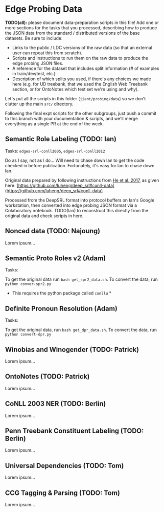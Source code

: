 # Edge Probing Data

**TODO(all):** please document data-preparation scripts in this file! Add one or more sections for the tasks that you processed, describing how to produce the JSON data from the standard / distributed versions of the base datasets. Be sure to include:

- Links to the public / LDC versions of the raw data (so that an external user 
  can repeat this from scratch).
- Scripts and instructions to run them on the raw data to produce the edge 
  probing JSON files.
- A reference for the dataset that includes split information (# of 
  examples in train/dev/test, etc.)
- Description of which splits you used, if there's any choices we made here 
  (e.g. for UD treebank, that we used the English Web Treebank section, or for OntoNotes which test set we're using and why).

Let's put all the scripts in this folder (`jiant/probing/data`) so we don't clutter up the main `src/` directory.

Following the final expt scripts for the other subgroups, just push a commit to this branch with your documentation & scripts, and we'll merge everything as a single PR at the end of the week.


## Semantic Role Labeling (TODO: Ian)

Tasks: `edges-srl-conll2005`, `edges-srl-conll2012`

Do as I say, not as I do... Will need to chase down Ian to get the code checked in before publication. Fortunately, it's easy for Ian to chase down Ian.

Original data prepared by following instructions from [He et al. 2017](https://homes.cs.washington.edu/~luheng/files/acl2017_hllz.pdf), as given here: [https://github.com/luheng/deep_srl#conll-data](https://github.com/luheng/deep_srl#conll-data)

Processed from the DeepSRL format into protocol buffers on Ian's Google workstation, then converted into edge probing JSON format via a Colaboratory notebook. TODO(Ian) to reconstruct this directly from the original data and check scripts in here.

## Nonced data (TODO: Najoung)

Lorem ipsum...

## Semantic Proto Roles v2 (Adam)

Tasks: ` `

To get the original data run `bash get_spr2_data.sh`.
To convert the data, run `python conver-spr2.py`

* This requires the python package called `conllu` *

## Definite Pronoun Resolution (Adam)

Tasks: ` `

To get the original data, run `bash get_dpr_data.sh`.
To convert the data, run `python convert-dpr.py`

## Winobias and Winogender (TODO: Patrick)

Lorem ipsum...

## OntoNotes (TODO: Patrick)

Lorem ipsum...

## CoNLL 2003 NER (TODO: Berlin)

Lorem ipsum...

## Penn Treebank Constituent Labeling (TODO: Berlin)

Lorem ipsum...

## Universal Dependencies (TODO: Tom)

Lorem ipsum...

## CCG Tagging & Parsing (TODO: Tom)

Lorem ipsum...

